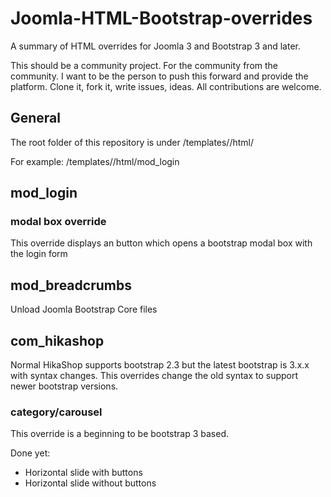 Joomla-HTML-Bootstrap-overrides
===============================

A summary of HTML overrides for Joomla 3 and Bootstrap 3 and later.

This should be a community project. For the community from the community. I want to be the person to push this forward and provide the platform. Clone it, fork it, write issues, ideas. All contributions are welcome.

## General
The root folder of this repository is under <JoomlaRoot>/templates/<YourTemplate>/html/

For example: <JoomlaRoot>/templates/<YourTemplate>/html/mod_login

## mod_login
### modal box override
This override displays an button which opens a bootstrap modal box with the login form

## mod_breadcrumbs
Unload Joomla Bootstrap Core files

## com_hikashop
Normal HikaShop supports bootstrap 2.3 but the latest bootstrap is 3.x.x with syntax changes. This overrides change the old syntax to support newer bootstrap versions.

### category/carousel
This override is a beginning to be bootstrap 3 based.

Done yet:
 * Horizontal slide with buttons
 * Horizontal slide without buttons
